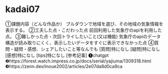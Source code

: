 # kadai07
①課題内容（どんな作品か）
プルダウンで地域を選び、その地域の気象情報を表示する。
②工夫した点・こだわった点
前回利用した気象庁のapiを利用した点。
③難しかった点・次回トライしたいこと(又は機能)
気象庁のapiのデータ構造が読み取りにくく、表示したいデータをすぐに表示できなかった点
④質問・疑問・感想、シェアしたいこと等なんでも
[質問]特になし
[疑問]特になし
[感想]特になし
[tips]特になし
[参考記事]
❶chatgpt
❷https://forest.watch.impress.co.jp/docs/serial/yajiuma/1309318.html
❸https://zenn.dev/inoue2002/articles/2e07da8d0ca9ca
